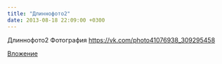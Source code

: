```yaml
---
title: "Длиннофото2"
date: 2013-08-18 22:09:00 +0300
---
```


Длиннофото2
Фотография
https://vk.com/photo41076938_309295458

[Вложение](https://vk.com/photo41076938_309295458)
